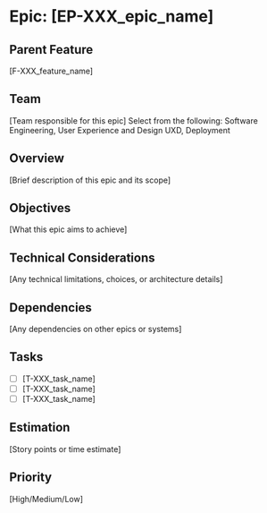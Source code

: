 # Epic: [EP-XXX_epic_name]

## Parent Feature
[F-XXX_feature_name]

## Team
[Team responsible for this epic]
Select from the following: Software Engineering, User Experience and Design UXD, Deployment

## Overview
[Brief description of this epic and its scope]

## Objectives
[What this epic aims to achieve]

## Technical Considerations
[Any technical limitations, choices, or architecture details]

## Dependencies
[Any dependencies on other epics or systems]

## Tasks
- [ ] [T-XXX_task_name]
- [ ] [T-XXX_task_name]
- [ ] [T-XXX_task_name]

## Estimation
[Story points or time estimate]

## Priority
[High/Medium/Low]
